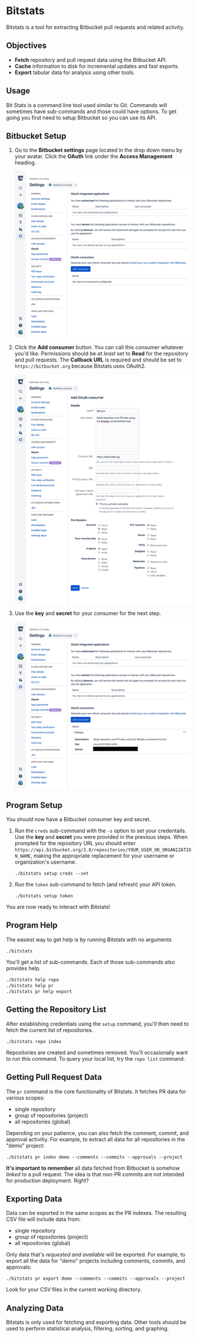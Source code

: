 # Bitstats
Bitstats is a tool for extracting Bitbucket pull requests and related activity.

## Objectives

  - **Fetch** repository and pull request data using the Bitbucket API.
  - **Cache** information to disk for incremental updates and fast exports.
  - **Export** tabular data for analysis using other tools.

## Usage
Bit Stats is a command line tool used similar to Git. Commands will sometimes have sub-commands and those could have options. To get going you first need to setup Bitbucket so you can use its API.

## Bitbucket Setup
  1. Go to the **Bitbucket settings** page located in the drop down menu by your avatar. Click the **OAuth** link under the **Access Management** heading.

     ![Add Consumer](./doc/setup-step-1.jpg)

  2. Click the **Add consumer** button. You can call this consumer whatever you'd like. Permissions should be *at least* set to **Read** for the repository and pull requests. The **Callback URL** is required and should be set to `https://bitbucket.org` because Bitstats uses OAuth2.

     ![Consumer Settings](./doc/setup-step-2.jpg)

  3. Use the **key** and **secret** for your consumer for the next step.

     ![Key and Secret](./doc/setup-step-3.jpg)

## Program Setup
You should now have a Bitbucket consumer key and secret. 

  1. Run the `creds` sub-command with the `-s` option to set your credentails. Use the **key** and **secret** you were provided in the previous steps. When prompted for the repository URL you should enter `https://api.bitbucket.org/2.0/repositories/YOUR_USER_OR_ORGANIZATION_NAME`, making the appropriate replacement for your username or organization's username.

         ./bitstats setup creds --set
         
  2. Run the `token` sub-command to fetch (and refresh) your API token.

         ./bitstats setup token

You are now ready to interact with Bitstats!

## Program Help
The easiest way to get help is by running Bitstats with no arguments

    ./bitstats

You'll get a list of sub-commands. Each of those sub-commands *also* provides help.

    ./bitstats help repo
    ./bitstats help pr
    ./bitstats pr help export

## Getting the Repository List
After establishing credentials using the `setup` command, you'll then need to fetch the current list of repositories.

    ./bitstats repo index

Repositories are created and sometimes removed. You'll occasionally want to run this command. To query your local list, try the `repo list` command.

## Getting Pull Request Data
The `pr` command is the core functionality of Bitstats. It fetches PR data for various scopes:

 - single repository
 - group of repositories (project)
 - all repositories (global)

Depending on your patience, you can also fetch the comment, commit, and approval activitiy. For example, to extract all data for all repositories in the "demo" project:

    ./bitstats pr index demo --comments --commits --approvals --project

**It's important to remember** all data fetched from Bitbucket is somehow *linked* to a pull request. The idea is that non-PR commits are not intended for production deployment. Right?

## Exporting Data
Data can be exported in the same scopes as the PR indexes. The resulting CSV file will include data from:

 - single repository
 - group of repositories (project)
 - all repositories (global)

Only data that's *requested and available* will be exported. For example, to export all the data for "demo" projects including comments, commits, and approvals:

    ./bitstats pr export demo --comments --commits --approvals --project

Look for your CSV files in the current working directory. 

## Analyzing Data
Bitstats is only used for fetching and exporting data. Other tools should be used to perform statistical analysis, filtering, sorting, and graphing.
